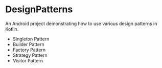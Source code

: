 # DesignPatterns
An Android project demonstrating how to use various design patterns in Kotlin.

* Singleton Pattern
* Builder Pattern
* Factory Pattern
* Strategy Pattern
* Visitor Pattern
